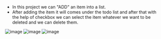 * In this project we can "ADD" an item into a list.
* After adding the item it will comes under the todo list and after that with the help of checkbox we can select the item whatever we want to be deleted and we can delete them.

![image](https://github.com/Vasanthkarri/TodoList-9/assets/95275323/9bc1b05e-752d-4940-adac-e1f5fb7642b2)
![image](https://github.com/Vasanthkarri/TodoList-9/assets/95275323/af9991ea-5c4e-4d60-9e60-ff5fff8c5fd0)
![image](https://github.com/Vasanthkarri/TodoList-9/assets/95275323/f628691b-1526-4910-8158-721621ed191c)
